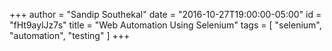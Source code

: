 +++
author = "Sandip Southekal"
date = "2016-10-27T19:00:00-05:00"
id = "fHt9aylJz7s"
title = "Web Automation Using Selenium"
tags = [ "selenium", "automation", "testing" ]
+++

